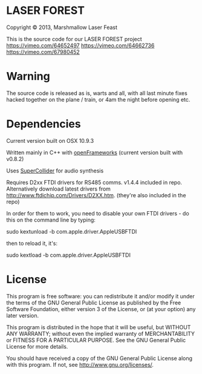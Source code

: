 # LASER FOREST
Copyright © 2013, Marshmallow Laser Feast


This is the source code for our LASER FOREST project
<https://vimeo.com/64652497>
<https://vimeo.com/64662736>
<https://vimeo.com/67980452> 


# Warning
The source code is released as is, warts and all, with all last minute fixes hacked together on the plane / train, or 4am the night before opening etc. 


# Dependencies
Current version built on OSX 10.9.3

Written mainly in C++ with [openFrameworks](http://openframeworks.cc)
(current version built with v0.8.2)

Uses [SuperCollider](http://supercollider.sourceforge.net/) for audio synthesis

Requires D2xx FTDI drivers for RS485 comms. v1.4.4 included in repo. Alternatively download latest drivers from <http://www.ftdichip.com/Drivers/D2XX.htm>. (they're also included in the repo)

In order for them to work, you need to disable your own FTDI drivers - do this on the command line by typing:

sudo kextunload -b com.apple.driver.AppleUSBFTDI

then to reload it, it's:

sudo kextload -b com.apple.driver.AppleUSBFTDI



# License
This program is free software: you can redistribute it and/or modify
it under the terms of the GNU General Public License as published by
the Free Software Foundation, either version 3 of the License, or
(at your option) any later version.

This program is distributed in the hope that it will be useful,
but WITHOUT ANY WARRANTY; without even the implied warranty of
MERCHANTABILITY or FITNESS FOR A PARTICULAR PURPOSE.  See the
GNU General Public License for more details.

You should have received a copy of the GNU General Public License
along with this program.  If not, see <http://www.gnu.org/licenses/>.
